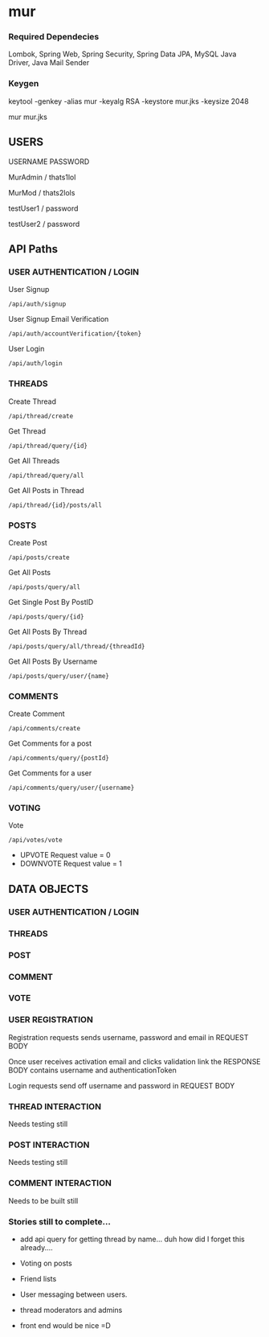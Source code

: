 # mur

### Required Dependecies
Lombok, Spring Web, Spring Security, Spring Data JPA, MySQL Java Driver, Java Mail Sender

### Keygen
keytool -genkey -alias mur -keyalg RSA -keystore mur.jks -keysize 2048

mur	mur.jks

## USERS
USERNAME	PASSWORD

MurAdmin / thats1lol

MurMod / thats2lols

testUser1 / password

testUser2 / password

## API Paths

### USER AUTHENTICATION / LOGIN
User Signup

	/api/auth/signup
  
User Signup Email Verification

	/api/auth/accountVerification/{token}
  
User Login

	/api/auth/login

### THREADS
Create Thread

	/api/thread/create

Get Thread

	/api/thread/query/{id}

Get All Threads

	/api/thread/query/all

Get All Posts in Thread

	/api/thread/{id}/posts/all

### POSTS 
Create Post

	/api/posts/create
  
Get All Posts

	/api/posts/query/all
  
Get Single Post By PostID

	/api/posts/query/{id}
  
Get All Posts By Thread

	/api/posts/query/all/thread/{threadId}
  
Get All Posts By Username

	/api/posts/query/user/{name}

### COMMENTS
Create Comment

	/api/comments/create

Get Comments for a post

	/api/comments/query/{postId}

Get Comments for a user

	/api/comments/query/user/{username}

### VOTING
Vote

	/api/votes/vote

- UPVOTE Request value = 0
- DOWNVOTE Request value = 1

## DATA OBJECTS

### USER AUTHENTICATION / LOGIN

### THREADS

### POST

### COMMENT

### VOTE


### USER REGISTRATION
Registration requests sends username, password and email in REQUEST BODY

Once user receives activation email and clicks validation link the RESPONSE BODY contains username and authenticationToken

Login requests send off username and password in REQUEST BODY

### THREAD INTERACTION
Needs testing still
### POST INTERACTION
Needs testing still
### COMMENT INTERACTION
Needs to be built still

### Stories still to complete...

- add api query for getting thread by name... duh how did I forget this already....

- Voting on posts

- Friend lists

- User messaging between users.

- thread moderators and admins

- front end would be nice =D






